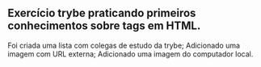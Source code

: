 ## Exercício trybe praticando primeiros conhecimentos sobre tags em HTML. 

Foi criada uma lista com colegas de estudo da trybe;
Adicionado uma imagem com URL externa;
Adicionado uma imagem do computador local.